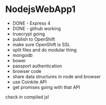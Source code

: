 ﻿# NodejsWebApp1

- DONE - Express 4
- DONE - github working
- truecrypt going
- publish to OpenShift
- make sure OpenShift is SSL
- split files and do modular thing
- mongodb
- bower
- passport authentication
- browser code
- share data structures in node and browser
- use Coinkite API
- get promises going with that API

check in compiled js!


